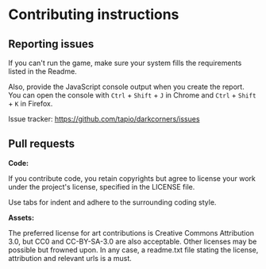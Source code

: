 Contributing instructions
=========================

Reporting issues
----------------

If you can't run the game, make sure your system fills the requirements listed in the Readme.

Also, provide the JavaScript console output when you create the report.
You can open the console with `Ctrl` + `Shift` + `J` in Chrome and `Ctrl` + `Shift` + `K` in Firefox.

Issue tracker: https://github.com/tapio/darkcorners/issues


Pull requests
-------------

**Code:**

If you contribute code, you retain copyrights but agree to license your work under the project's license, specified in the LICENSE file.

Use tabs for indent and adhere to the surrounding coding style.

**Assets:**

The preferred license for art contributions is Creative Commons Attribution 3.0, but
CC0 and CC-BY-SA-3.0 are also acceptable. Other licenses may be possible but frowned upon.
In any case, a readme.txt file stating the license, attribution and relevant urls is a must.

